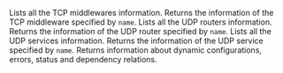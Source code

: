 Lists all the TCP middlewares information.
Returns the information of the TCP middleware specified by `name`.
Lists all the UDP routers information.
Returns the information of the UDP router specified by `name`.
Lists all the UDP services information.
Returns the information of the UDP service specified by `name`.
Returns information about dynamic configurations, errors, status and dependency relations.

